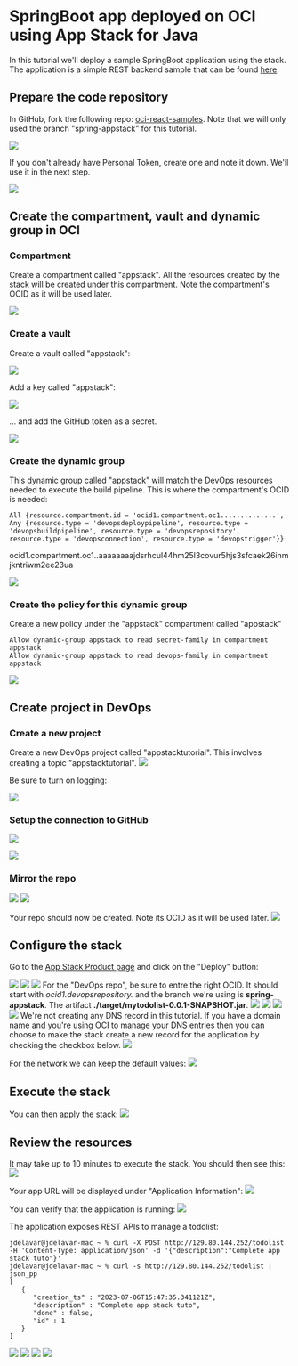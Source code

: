 # SpringBoot app deployed on OCI using App Stack for Java

In this tutorial we'll deploy a sample SpringBoot application using the stack. The application is a simple REST backend sample that can be found [here](https://github.com/oracle/oci-react-samples/tree/spring-appstack).

## Prepare the code repository

In GitHub, fork the following repo: [oci-react-samples](https://github.com/oracle/oci-react-samples/tree/spring-appstack). Note that we will only used the branch "spring-appstack" for this tutorial.

![](./screenshots/1_springbootrepo.png)

If you don't already have Personal Token, create one and note it down. We'll use it in the next step.

![](./screenshots/2_githubtoken.png)

## Create the compartment, vault and dynamic group in OCI

### Compartment

Create a compartment called "appstack". All the resources created by the stack will be created under this compartment. Note the compartment's OCID as it will be used later.

![](./screenshots/3_compartment.png)

### Create a vault

Create a vault called "appstack":

![](./screenshots/4_vault.png)


Add a key called "appstack":

![](./screenshots/5_vault_createkey.png)

 ... and add the GitHub token as a secret.

![](./screenshots/6_vault_createsecret.png)

### Create the dynamic group

This dynamic group called "appstack" will match the DevOps resources needed to execute the build pipeline. This is where the compartment's OCID is needed:

```
All {resource.compartment.id = 'ocid1.compartment.oc1..............', Any {resource.type = 'devopsdeploypipeline', resource.type = 'devopsbuildpipeline', resource.type = 'devopsrepository', resource.type = 'devopsconnection', resource.type = 'devopstrigger'}}
```

ocid1.compartment.oc1..aaaaaaaajdsrhcul44hm25l3covur5hjs3sfcaek26inmjkntriwm2ee23ua

![](./screenshots/7_dynamicgroup.png)

### Create the policy for this dynamic group

Create a new policy under the "appstack" compartment called "appstack"
```
Allow dynamic-group appstack to read secret-family in compartment appstack
Allow dynamic-group appstack to read devops-family in compartment appstack
```

![](./screenshots/8_policy.png)

## Create project in DevOps

### Create a new project 

Create a new DevOps project called "appstacktutorial". This involves creating a topic "appstacktutorial".
![](./screenshots/9_devopsproject.png)

Be sure to turn on logging:

![](./screenshots/10_devopslogging.png)

### Setup the connection to GitHub

![](./screenshots/11_externalconnection.png)

![](./screenshots/12_validateexternalconnection.png)

### Mirror the repo

![](./screenshots/13_createrepo.png)
![](./screenshots/14_mirrorrepo.png)

Your repo should now be created. Note its OCID as it will be used later.
![](./screenshots/15_repo.png)

## Configure the stack

Go to the [App Stack Product page](https://github.com/oracle-quickstart/appstack) and click on the "Deploy" button:

![](./screenshots/16_stackbutton.png)
![](./screenshots/17_createstack.png)
![](./screenshots/18_generalconfig.png)
For the "DevOps repo", be sure to entre the right OCID. It should start with *ocid1.devopsrepository.* and the branch we're using is **spring-appstack**. The artifact **./target/mytodolist-0.0.1-SNAPSHOT.jar**.
![](./screenshots/19_appconfig.png)
![](./screenshots/20_apm.png)
![](./screenshots/21_db.png)
![](./screenshots/22_vault.png)
We're not creating any DNS record in this tutorial. If you have a domain name and you're using OCI to manage your DNS entries then you can choose to make the stack create a new record for the application by checking the checkbox below.
![](./screenshots/23_url.png)

For the network we can keep the default values:
![](./screenshots/24_network.png)

## Execute the stack

You can then apply the stack:
![](./screenshots/25_applystack.png)

## Review the resources

It may take up to 10 minutes to execute the stack. You should then see this:
![](./screenshots/26_stacksuccess.png)

Your app URL will be displayed under "Application Information":
![](./screenshots/27_appinformation.png)

You can verify that the application is running:
![](./screenshots/28_iamalive.png)

The application exposes REST APIs to manage a todolist:
```
jdelavar@jdelavar-mac ~ % curl -X POST http://129.80.144.252/todolist -H 'Content-Type: application/json' -d '{"description":"Complete app stack tuto"}'
jdelavar@jdelavar-mac ~ % curl -s http://129.80.144.252/todolist | json_pp
[
   {
      "creation_ts" : "2023-07-06T15:47:35.341121Z",
      "description" : "Complete app stack tuto",
      "done" : false,
      "id" : 1
   }
]
```
![](./screenshots/29_containerinstances.png)
![](./screenshots/30_ciinstanc.png)
![](./screenshots/31_viewlogs.png)
![](./screenshots/32_logs.png)
